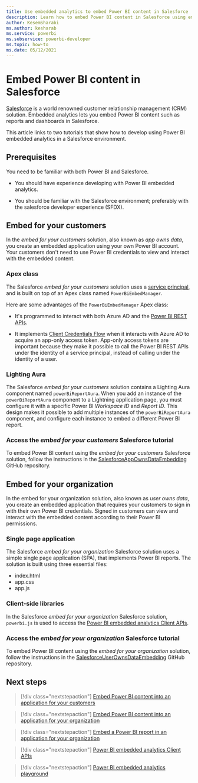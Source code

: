 ```yaml
---
title: Use embedded analytics to embed Power BI content in Salesforce
description: Learn how to embed Power BI content in Salesforce using embedded analytics
author: KesemSharabi
ms.author: kesharab
ms.service: powerbi
ms.subservice: powerbi-developer
ms.topic: how-to
ms.date: 05/12/2021
---
```


# Embed Power BI content in Salesforce

[Salesforce](https://www.salesforce.com/) is a world renowned customer relationship management (CRM) solution. Embedded analytics lets you embed Power BI content such as reports and dashboards in Salesforce.

This article links to two tutorials that show how to develop using Power BI embedded analytics in a Salesforce environment.

## Prerequisites

You need to be familiar with both Power BI and Salesforce.

* You should have experience developing with Power BI embedded analytics.

* You should be familiar with the Salesforce environment; preferably with the salesforce developer experience (SFDX).

## Embed for your customers

In the *embed for your customers* solution, also known as *app owns data*, you create an embedded application using your own Power BI account. Your customers don't need to use Power BI credentials to view and interact with the embedded content.

### Apex class

The Salesforce *embed for your customers* solution uses a [service principal](#embed-service-principal.md), and is built on top of an Apex class named `PowerBiEmbedManager`.

Here are some advantages of the `PowerBiEmbedManager` Apex class:

* It's programmed to interact with both Azure AD and the [Power BI REST APIs](/rest/api/power-bi/).

* It implements [Client Credentials Flow](/azure/active-directory/develop/v2-oauth2-client-creds-grant-flow) when it interacts with Azure AD to acquire an app-only access token. App-only access tokens are important because they make it possible to call the Power BI REST APIs under the identity of a service principal, instead of calling under the identity of a user.

### Lighting Aura

The Salesforce *embed for your customers* solution contains a Lighting Aura component named `powerBiReportAura`. When you add an instance of the `powerBiReportAura` component to a Lightning application page, you must configure it with a specific Power BI *Workspace ID* and *Report ID*. This design makes it possible to add multiple instances of the `powerBiReportAura` component, and configure each instance to embed a different Power BI report.

### Access the *embed for your customers* Salesforce tutorial

To embed Power BI content using the *embed for your customers* Salesforce solution, follow the instructions in the [SalesforceAppOwnsDataEmbedding](https://github.com/PowerBiDevCamp/SalesforceAppOwnsDataEmbedding) GitHub repository.

## Embed for your organization

In the embed for your organization solution, also known as *user owns data*, you create an embedded application that requires your customers to sign in with their own Power BI credentials. Signed in customers can view and interact with the embedded content according to their Power BI permissions.

### Single page application

The Salesforce *embed for your organization* Salesforce solution uses a simple single page application (SPA), that implements Power BI reports. The solution is built using three essential files:

* index.html
* app.css
* app.js

### Client-side libraries

In the Salesforce *embed for your organization* Salesforce solution, `powerbi.js` is used to access the [Power BI embedded analytics Client APIs](/javascript/api/overview/powerbi/).

### Access the *embed for your organization* Salesforce tutorial

To embed Power BI content using the *embed for your organization* solution, follow the instructions in the [SalesforceUserOwnsDataEmbedding](https://github.com/PowerBiDevCamp/SalesforceUserOwnsDataEmbedding) GitHub repository.

## Next steps

>[!div class="nextstepaction"]
>[Embed Power BI content into an application for your customers](embed-sample-for-customers.md)

>[!div class="nextstepaction"]
>[Embed Power BI content into an application for your organization](embed-sample-for-your-organization.md)

>[!div class="nextstepaction"]
>[Embed a Power BI report in an application for your organization](embed-organization-app.md)

>[!div class="nextstepaction"]
>[Power BI embedded analytics Client APIs](/javascript/api/overview/powerbi/)

>[!div class="nextstepaction"]
>[Power BI embedded analytics playground](https://go.microsoft.com/fwlink/?linkid=848279)

